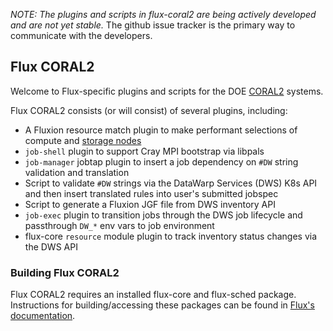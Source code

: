 
*NOTE: The plugins and scripts in flux-coral2 are being actively developed
and are not yet stable.* The github issue tracker is the primary way to
communicate with the developers.

## Flux CORAL2

Welcome to Flux-specific plugins and scripts for the
DOE [CORAL2](https://procurement.ornl.gov/rfp/CORAL2/) systems.

Flux CORAL2 consists (or will consist) of several plugins, including:
- A Fluxion resource match plugin to make performant selections of compute and [storage nodes](https://www.hpcwire.com/2021/02/18/livermores-el-capitan-supercomputer-hpe-rabbit-storage-nodes/)
- `job-shell` plugin to support Cray MPI bootstrap via libpals
- `job-manager` jobtap plugin to insert a job dependency on `#DW` string validation and translation
- Script to validate `#DW` strings via the DataWarp Services (DWS) K8s API and then insert translated rules into user's submitted jobspec
- Script to generate a Fluxion JGF file from DWS inventory API
- `job-exec` plugin to transition jobs through the DWS job lifecycle and passthrough `DW_*` env vars to job environment
- flux-core `resource` module plugin to track inventory status changes via the DWS API

### Building Flux CORAL2

Flux CORAL2 requires an installed flux-core and flux-sched package.  Instructions
for building/accessing these packages can be found in
[Flux's documentation](https://flux-framework.readthedocs.io/en/latest/quickstart.html#building-the-code).
